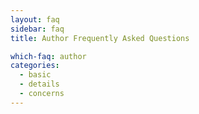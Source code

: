```yaml
---
layout: faq
sidebar: faq
title: Author Frequently Asked Questions

which-faq: author
categories:
  - basic
  - details
  - concerns
---
```




